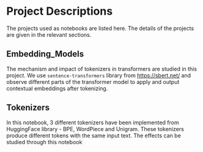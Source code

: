 # Project Descriptions
The projects used as notebooks are listed here. The details of the projects are given in the relevant sections.

## Embedding_Models
The mechanism and impact of tokenizers in transformers are studied in this project. We use `sentence-transformers` library from https://sbert.net/
and observe different parts of the transformer model to apply and output contextual embeddings after tokenizing.

## Tokenizers
In this notebook, 3 different tokenizers have been implemented from HuggingFace library - BPE, WordPiece and Unigram. These tokenizers produce different tokens with the same input text. The effects can be studied through this notebook
